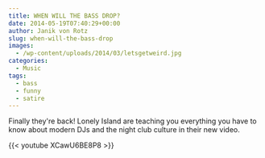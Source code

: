 ```yaml
---
title: WHEN WILL THE BASS DROP?
date: 2014-05-19T07:40:29+00:00
author: Janik von Rotz
slug: when-will-the-bass-drop
images:
  - /wp-content/uploads/2014/03/letsgetweird.jpg
categories:
  - Music
tags:
  - bass
  - funny
  - satire
---
```

Finally they're back! Lonely Island are teaching you everything you have to know about modern DJs and the night club culture in their new video.

{{< youtube XCawU6BE8P8 >}}